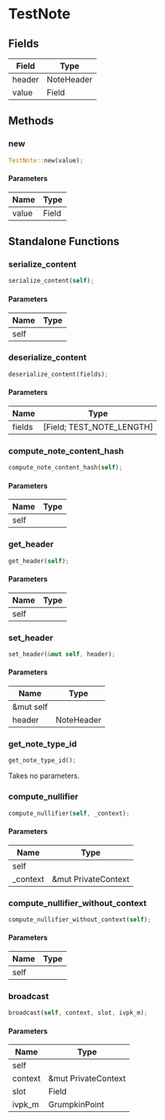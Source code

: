 # TestNote

## Fields
| Field | Type |
| --- | --- |
| header | NoteHeader |
| value | Field |

## Methods

### new

```rust
TestNote::new(value);
```

#### Parameters
| Name | Type |
| --- | --- |
| value | Field |

## Standalone Functions

### serialize_content

```rust
serialize_content(self);
```

#### Parameters
| Name | Type |
| --- | --- |
| self |  |

### deserialize_content

```rust
deserialize_content(fields);
```

#### Parameters
| Name | Type |
| --- | --- |
| fields | [Field; TEST_NOTE_LENGTH] |

### compute_note_content_hash

```rust
compute_note_content_hash(self);
```

#### Parameters
| Name | Type |
| --- | --- |
| self |  |

### get_header

```rust
get_header(self);
```

#### Parameters
| Name | Type |
| --- | --- |
| self |  |

### set_header

```rust
set_header(&mut self, header);
```

#### Parameters
| Name | Type |
| --- | --- |
| &mut self |  |
| header | NoteHeader |

### get_note_type_id

```rust
get_note_type_id();
```

Takes no parameters.

### compute_nullifier

```rust
compute_nullifier(self, _context);
```

#### Parameters
| Name | Type |
| --- | --- |
| self |  |
| _context | &mut PrivateContext |

### compute_nullifier_without_context

```rust
compute_nullifier_without_context(self);
```

#### Parameters
| Name | Type |
| --- | --- |
| self |  |

### broadcast

```rust
broadcast(self, context, slot, ivpk_m);
```

#### Parameters
| Name | Type |
| --- | --- |
| self |  |
| context | &mut PrivateContext |
| slot | Field |
| ivpk_m | GrumpkinPoint |

